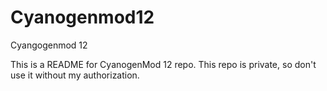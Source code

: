 # Cyanogenmod12
Cyangogenmod 12 

This is a README for CyanogenMod 12 repo.
This repo is private, so don't use it without my authorization.
<a href="http://www.proandroid.com/wp-content/uploads/2014/11/cyanogenmod-12.jpg">
